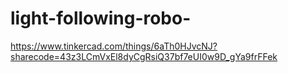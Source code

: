 # light-following-robo-
https://www.tinkercad.com/things/6aTh0HJvcNJ?sharecode=43z3LCmVxEl8dyCgRsiQ37bf7eUI0w9D_gYa9frFFek
